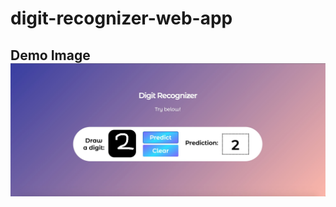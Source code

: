 # digit-recognizer-web-app
## Demo Image![Weather App](https://github.com/amide-inc/digit-recognizer-web-app/blob/master/cover.jpeg?raw=true)
